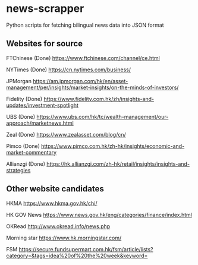 # news-scrapper
Python scripts for fetching bilingual news data into JSON format

## Websites for source
FTChinese (Done)
https://www.ftchinese.com/channel/ce.html

NYTimes (Done)
https://cn.nytimes.com/business/

JPMorgan
https://am.jpmorgan.com/hk/en/asset-management/per/insights/market-insights/on-the-minds-of-investors/

Fidelity (Done)
https://www.fidelity.com.hk/zh/insights-and-updates/investment-spotlight

UBS (Done)
https://www.ubs.com/hk/tc/wealth-management/our-approach/marketnews.html

Zeal (Done)
https://www.zealasset.com/blog/cn/

Pimco (Done)
https://www.pimco.com.hk/zh-hk/insights/economic-and-market-commentary

Allianzgi (Done)
https://hk.allianzgi.com/zh-hk/retail/insights/insights-and-strategies

## Other website candidates
HKMA
https://www.hkma.gov.hk/chi/

HK GOV News
https://www.news.gov.hk/eng/categories/finance/index.html 

OKRead
http://www.okread.info/news.php

Morning star
https://www.hk.morningstar.com/

FSM
https://secure.fundsupermart.com.hk/fsm/article/lists?category=&tags=idea%20of%20the%20week&keyword=
